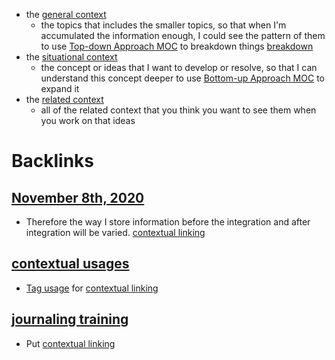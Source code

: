 - the [general context](<general context.md>)
    - the topics that includes the smaller topics, so that when I'm accumulated the information enough, I could see the pattern of them to use [Top-down Approach MOC](<Top-down Approach MOC.md>) to breakdown things [breakdown](<breakdown.md>)
- the [situational context](<situational context.md>)
    - the concept or ideas that I want to develop or resolve, so that I can understand this concept deeper to use [Bottom-up Approach MOC](<Bottom-up Approach MOC.md>) to expand it
- the [related context](<related context.md>)
    - all of the related context that you think you want to see them when you work on that ideas

# Backlinks
## [November 8th, 2020](<November 8th, 2020.md>)
- Therefore the way I store information before the integration and after integration will be varied. [contextual linking](<contextual linking.md>)

## [contextual usages](<contextual usages.md>)
- [Tag usage](<Tag usage.md>) for [contextual linking](<contextual linking.md>)

## [journaling training](<journaling training.md>)
- Put [contextual linking](<contextual linking.md>)

